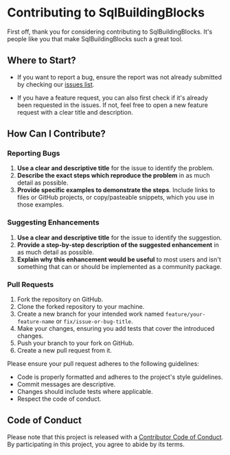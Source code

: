 # Contributing to SqlBuildingBlocks

First off, thank you for considering contributing to SqlBuildingBlocks. It's people like you that make SqlBuildingBlocks such a great tool.

## Where to Start?

* If you want to report a bug, ensure the report was not already submitted by checking our [issues list](https://github.com/Servant-Software-LLC/SqlBuildingBlocks/issues).

* If you have a feature request, you can also first check if it's already been requested in the issues. If not, feel free to open a new feature request with a clear title and description.

## How Can I Contribute?

### Reporting Bugs

1. **Use a clear and descriptive title** for the issue to identify the problem.
2. **Describe the exact steps which reproduce the problem** in as much detail as possible.
3. **Provide specific examples to demonstrate the steps**. Include links to files or GitHub projects, or copy/pasteable snippets, which you use in those examples.

### Suggesting Enhancements

1. **Use a clear and descriptive title** for the issue to identify the suggestion.
2. **Provide a step-by-step description of the suggested enhancement** in as much detail as possible.
3. **Explain why this enhancement would be useful** to most users and isn't something that can or should be implemented as a community package.

### Pull Requests

1. Fork the repository on GitHub.
2. Clone the forked repository to your machine.
3. Create a new branch for your intended work named `feature/your-feature-name` or `fix/issue-or-bug-title`.
4. Make your changes, ensuring you add tests that cover the introduced changes.
5. Push your branch to your fork on GitHub.
6. Create a new pull request from it.

Please ensure your pull request adheres to the following guidelines:

- Code is properly formatted and adheres to the project's style guidelines.
- Commit messages are descriptive.
- Changes should include tests where applicable.
- Respect the code of conduct.

## Code of Conduct

Please note that this project is released with a [Contributor Code of Conduct](CODE_OF_CONDUCT.md). By participating in this project, you agree to abide by its terms.
